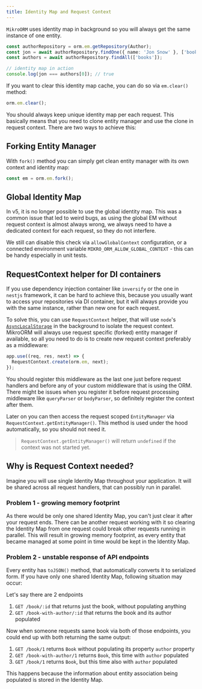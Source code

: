 ```yaml
---
title: Identity Map and Request Context
---
```


`MikroORM` uses identity map in background so you will always get the same instance of 
one entity.

```typescript
const authorRepository = orm.em.getRepository(Author);
const jon = await authorRepository.findOne({ name: 'Jon Snow' }, ['books']);
const authors = await authorRepository.findAll(['books']);

// identity map in action
console.log(jon === authors[0]); // true
```

If you want to clear this identity map cache, you can do so via `em.clear()` method:

```typescript
orm.em.clear();
```

You should always keep unique identity map per each request. This basically means that you need 
to clone entity manager and use the clone in request context. There are two ways to achieve this:

## Forking Entity Manager

With `fork()` method you can simply get clean entity manager with its own context and identity map:

```typescript
const em = orm.em.fork();
```

## Global Identity Map

In v5, it is no longer possible to use the global identity map. This was a
common issue that led to weird bugs, as using the global EM without request
context is almost always wrong, we always need to have a dedicated context for 
each request, so they do not interfere.

We still can disable this check via `allowGlobalContext` configuration, or 
a connected environment variable `MIKRO_ORM_ALLOW_GLOBAL_CONTEXT` - this can 
be handy especially in unit tests.

## <a name="request-context"></a> RequestContext helper for DI containers

If you use dependency injection container like `inversify` or the one in `nestjs` framework, it 
can be hard to achieve this, because you usually want to access your repositories via DI container,
but it will always provide you with the same instance, rather than new one for each request. 

To solve this, you can use `RequestContext` helper, that will use `node`'s 
[`AsyncLocalStorage`](https://nodejs.org/api/async_hooks.html#async_hooks_class_asynclocalstorage) 
in the background to isolate the request context. MikroORM will always use request specific (forked) 
entity manager if available, so all you need to do is to create new request context preferably 
as a middleware:

```typescript
app.use((req, res, next) => {
  RequestContext.create(orm.em, next);
});
``` 

You should register this middleware as the last one just before request handlers and before
any of your custom middleware that is using the ORM. There might be issues when you register 
it before request processing middleware like `queryParser` or `bodyParser`, so definitely 
register the context after them. 

Later on you can then access the request scoped `EntityManager` via `RequestContext.getEntityManager()`.
This method is used under the hood automatically, so you should not need it. 

> `RequestContext.getEntityManager()` will return `undefined` if the context was
> not started yet.

## Why is Request Context needed?

Imagine you will use single Identity Map throughout your application. It will be shared across 
all request handlers, that can possibly run in parallel. 

### Problem 1 - growing memory footprint

As there would be only one shared Identity Map, you can't just clear it after your request ends.
There can be another request working with it so clearing the Identity Map from one request could 
break other requests running in parallel. This will result in growing memory footprint, as every 
entity that became managed at some point in time would be kept in the Identity Map. 

### Problem 2 - unstable response of API endpoints

Every entity has `toJSON()` method, that automatically converts it to serialized form. If you 
have only one shared Identity Map, following situation may occur:

Let's say there are 2 endpoints

1. `GET /book/:id` that returns just the book, without populating anything
2. `GET /book-with-author/:id` that returns the book and its author populated

Now when someone requests same book via both of those endpoints, you could end up with both 
returning the same output:
 
1. `GET /book/1` returns `Book` without populating its property `author` property
2. `GET /book-with-author/1` returns `Book`, this time with `author` populated
3. `GET /book/1` returns `Book`, but this time also with `author` populated

This happens because the information about entity association being populated is stored in
the Identity Map. 
